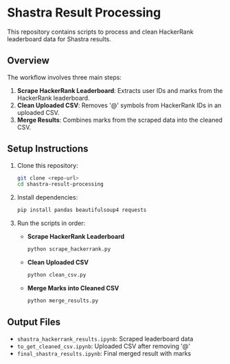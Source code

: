 # Shastra Result Processing

This repository contains scripts to process and clean HackerRank leaderboard data for Shastra results.

## Overview

The workflow involves three main steps:

1. **Scrape HackerRank Leaderboard**: Extracts user IDs and marks from the HackerRank leaderboard.
2. **Clean Uploaded CSV**: Removes '@' symbols from HackerRank IDs in an uploaded CSV.
3. **Merge Results**: Combines marks from the scraped data into the cleaned CSV.

## Setup Instructions

1. Clone this repository:

   ```sh
   git clone <repo-url>
   cd shastra-result-processing
   ```

2. Install dependencies:

   ```sh
   pip install pandas beautifulsoup4 requests
   ```

3. Run the scripts in order:

   - **Scrape HackerRank Leaderboard**

     ```sh
     python scrape_hackerrank.py
     ```

   - **Clean Uploaded CSV**

     ```sh
     python clean_csv.py
     ```

   - **Merge Marks into Cleaned CSV**

     ```sh
     python merge_results.py
     ```

## Output Files

- `shastra_hackerrank_results.ipynb`: Scraped leaderboard data
- `to_get_cleaned_csv.ipynb`: Uploaded CSV after removing '@'
- `final_shastra_results.ipynb`: Final merged result with marks

